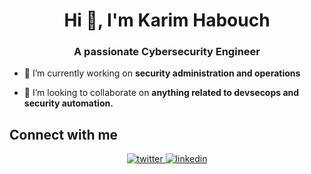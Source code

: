 <h1 align="center">Hi 👋, I'm Karim Habouch</h1>
<h3 align="center">A passionate Cybersecurity Engineer</h3>

- 🔭 I’m currently working on **security administration and operations**

- 👯 I’m looking to collaborate on **anything related to devsecops and security automation.**


## Connect with me  
<div align="center">
<a href="https://twitter.com/KarimHabush" target="_blank">
<img src=https://img.shields.io/badge/twitter-%2300acee.svg?&style=for-the-badge&logo=twitter&logoColor=white alt=twitter style="margin-bottom: 5px;" />
</a>
<a href="https://linkedin.com/in/karim-habouch" target="_blank">
<img src=https://img.shields.io/badge/linkedin-%231E77B5.svg?&style=for-the-badge&logo=linkedin&logoColor=white alt=linkedin style="margin-bottom: 5px;" />
</a>
</div>  
  
<br/>  
